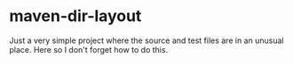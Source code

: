 maven-dir-layout
================

Just a very simple project where the source and test files are in an unusual place.
Here so I don't forget how to do this.
